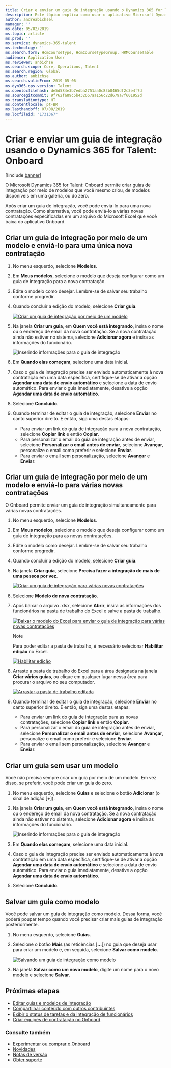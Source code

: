 ```yaml
---
title: Criar e enviar um guia de integração usando o Dynamics 365 for Talent - Onboard
description: Este tópico explica como usar o aplicativo Microsoft Dynamics 365 for Talent - Onboard para criar um guia de integração para suas novas contratações. Esta tarefa é uma etapa inicial essencial em uma estratégia de contratação até a demissão do gerenciamento de capital humano (HCM).
author: andreabichsel
manager: ''
ms.date: 05/02/2019
ms.topic: article
ms.prod: ''
ms.service: dynamics-365-talent
ms.technology: ''
ms.search.form: HcmCourseType, HcmCourseTypeGroup, HRMCourseTable
audience: Application User
ms.reviewer: anbichse
ms.search.scope: Core, Operations, Talent
ms.search.region: Global
ms.author: anbichse
ms.search.validFrom: 2019-05-06
ms.dyn365.ops.version: Talent
ms.openlocfilehash: de5d584e3b7edba2751aa0c83b0465df2c3e4f7d
ms.sourcegitcommit: 9f762fa89c5b432667aa156c22d679a7f601952d
ms.translationtype: HT
ms.contentlocale: pt-BR
ms.lasthandoff: 07/08/2019
ms.locfileid: "1731367"
---
```

# <a name="create-and-send-an-onboarding-guide-by-using-dynamics-365-for-talent-onboard"></a>Criar e enviar um guia de integração usando o Dynamics 365 for Talent: Onboard

[!include [banner](includes/banner.md)]

O Microsoft Dynamics 365 for Talent: Onboard permite criar guias de integração por meio de modelos que você mesmo criou, de modelos disponíveis em uma galeria, ou do zero.

Após criar um guia de integração, você pode enviá-lo para uma nova contratação. Como alternativa, você pode enviá-lo a várias novas contratações especificadas em um arquivo do Microsoft Excel que você baixa do aplicativo Onboard.

## <a name="create-an-onboarding-guide-from-a-template-and-send-it-to-a-single-new-hire"></a>Criar um guia de integração por meio de um modelo e enviá-lo para uma única nova contratação

1. No menu esquerdo, selecione **Modelos**.
2. Em **Meus modelos**, selecione o modelo que deseja configurar como um guia de integração para a nova contratação.
3. Edite o modelo como desejar. Lembre-se de salvar seu trabalho conforme progredir.
4. Quando concluir a edição do modelo, selecione **Criar guia**.

    [![Criar um guia de integração por meio de um modelo](./media/onboard-create-guide.png)](./media/onboard-create-guide.png)

5. Na janela **Criar um guia**, em **Quem você está integrando**, insira o nome ou o endereço de email da nova contratação. Se a nova contratação ainda não estiver no sistema, selecione **Adicionar agora** e insira as informações do funcionário.

    ![[Inserindo informações para o guia de integração](./media/onboard-create-a-guide-window.png)](./media/onboard-create-a-guide-window.png)

6. Em **Quando elas começam**, selecione uma data inicial.
7. Caso o guia de integração precise ser enviado automaticamente à nova contratação em uma data específica, certifique-se de ativar a opção **Agendar uma data de envio automático** e selecione a data de envio automático. Para enviar o guia imediatamente, desative a opção **Agendar uma data de envio automático**.
8. Selecione **Concluído**.
9. Quando terminar de editar o guia de integração, selecione **Enviar** no canto superior direito. E então, siga uma destas etapas:

    - Para enviar um link do guia de integração para a nova contratação, selecione **Copiar link** e então **Copiar**.
    - Para personalizar o email do guia de integração antes de enviar, selecione **Personalizar o email antes de enviar**, selecione **Avançar**, personalize o email como preferir e selecione **Enviar**.
    - Para enviar o email sem personalização, selecione **Avançar** e **Enviar**.

## <a name="create-an-onboarding-guide-from-a-template-and-send-it-to-multiple-new-hires"></a>Criar um guia de integração por meio de um modelo e enviá-lo para várias novas contratações

O Onboard permite enviar um guia de integração simultaneamente para várias novas contratações.

1. No menu esquerdo, selecione **Modelos**.
2. Em **Meus modelos**, selecione o modelo que deseja configurar como um guia de integração para as novas contratações.
3. Edite o modelo como desejar. Lembre-se de salvar seu trabalho conforme progredir.
4. Quando concluir a edição do modelo, selecione **Criar guia**.
5. Na janela **Criar guia**, selecione **Precisa fazer a integração de mais de uma pessoa por vez**.

    [![Criar um guia de integração para várias novas contratações](./media/onboard-send-guide-multiple-people.png)](./media/onboard-send-guide-multiple-people.png)

6. Selecione **Modelo de nova contratação**.
7. Após baixar o arquivo .xlsx, selecione **Abrir**, insira as informações dos funcionários na pasta de trabalho do Excel e salve a pasta de trabalho.

    [![Baixar o modelo do Excel para enviar o guia de integração para várias novas contratações](./media/onboard-send-guide-download-spreadsheet.png)](./media/onboard-send-guide-download-spreadsheet.png)

    > [!NOTE]
    > Para poder editar a pasta de trabalho, é necessário selecionar **Habilitar edição** no Excel.
    > 
    > [![Habilitar edição](./media/onboard-send-guide-enable-editing.png)](./media/onboard-send-guide-enable-editing.png)

8. Arraste a pasta de trabalho do Excel para a área designada na janela **Criar vários guias**, ou clique em qualquer lugar nessa área para procurar o arquivo no seu computador.

    [![Arrastar a pasta de trabalho editada](./media/onboard-send-guide-drag-spreadsheet.png)](./media/onboard-send-guide-drag-spreadsheet.png)

9. Quando terminar de editar o guia de integração, selecione **Enviar** no canto superior direito. E então, siga uma destas etapas:

    - Para enviar um link do guia de integração para as novas contratações, selecione **Copiar link** e então **Copiar**.
    - Para personalizar o email do guia de integração antes de enviar, selecione **Personalizar o email antes de enviar**, selecione **Avançar**, personalize o email como preferir e selecione **Enviar**.
    - Para enviar o email sem personalização, selecione **Avançar** e **Enviar**.

## <a name="create-a-guide-without-using-a-template"></a>Criar um guia sem usar um modelo

Você não precisa sempre criar um guia por meio de um modelo. Em vez disso, se preferir, você pode criar um guia do zero.

1. No menu esquerdo, selecione **Guias** e selecione o botão **Adicionar** (o sinal de adição \[**+**\]).
2. Na janela **Criar um guia**, em **Quem você está integrando**, insira o nome ou o endereço de email da nova contratação. Se a nova contratação ainda não estiver no sistema, selecione **Adicionar agora** e insira as informações do funcionário.

    ![[Inserindo informações para o guia de integração](./media/onboard-create-a-guide-window.png)](./media/onboard-create-a-guide-window.png)

3. Em **Quando elas começam**, selecione uma data inicial.
4. Caso o guia de integração precise ser enviado automaticamente à nova contratação em uma data específica, certifique-se de ativar a opção **Agendar uma data de envio automático** e selecione a data de envio automático. Para enviar o guia imediatamente, desative a opção **Agendar uma data de envio automático**.
5. Selecione **Concluído**.

## <a name="save-a-guide-as-a-template"></a>Salvar um guia como modelo

Você pode salvar um guia de integração como modelo. Dessa forma, você poderá poupar tempo quando você precisar criar mais guias de integração posteriormente.

1. No menu esquerdo, selecione **Guias**.
2. Selecione o botão **Mais** (as reticências \[**...**\]) no guia que deseja usar para criar um modelo e, em seguida, selecione **Salvar como modelo**.

    ![[Salvando um guia de integração como modelo](./media/onboard-save-guide-as-template.png)](./media/onboard-save-guide-as-template.png)

3. Na janela **Salvar como um novo modelo**, digite um nome para o novo modelo e selecione **Salvar**.

## <a name="next-steps"></a>Próximas etapas

- [Editar guias e modelos de integração](./onboard-edit-guides-templates.md)
- [Compartilhar conteúdo com outros contribuintes](./onboard-share-template.md)
- [Exibir o status de tarefas e da integração de funcionários](./onboard-view-status.md)
- [Criar equipes de contratação no Onboard](./onboard-create-team.md)

### <a name="see-also"></a>Consulte também

- [Experimentar ou comprar o Onboard](https://dynamics.microsoft.com/talent/onboard/)
- [Novidades](./whats-new.md)
- [Notas de versão](https://docs.microsoft.com/business-applications-release-notes/index)
- [Obter suporte](./talent-support.md)
